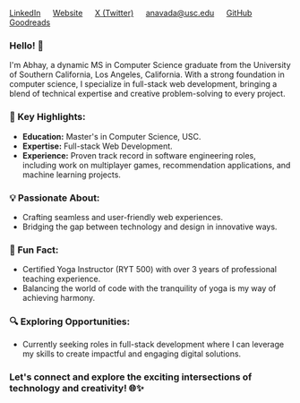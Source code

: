 [LinkedIn](https://www.linkedin.com/in/abhaynavada)
&emsp;
[Website](https://abhaynavada.vercel.app/)
&emsp;
[X (Twitter)](https://twitter.com/abhaynavada)
&emsp;
[anavada@usc.edu](anavada@usc.edu)
&emsp;
[GitHub](https://github.com/abhaynavada)
&emsp;
[Goodreads](https://www.goodreads.com/abhaynavada)

### Hello! 👋
I'm Abhay, a dynamic MS in Computer Science graduate from the University of Southern California, Los Angeles, California. With a strong foundation in computer science, I specialize in full-stack web development, bringing a blend of technical expertise and creative problem-solving to every project.

### 🚀 Key Highlights:
- **Education:** Master's in Computer Science, USC.
- **Expertise:** Full-stack Web Development.
- **Experience:** Proven track record in software engineering roles, including work on multiplayer games, recommendation applications, and machine learning projects.

### 💡 Passionate About:
- Crafting seamless and user-friendly web experiences.
- Bridging the gap between technology and design in innovative ways.

### 🧘 Fun Fact:
- Certified Yoga Instructor (RYT 500) with over 3 years of professional teaching experience.
- Balancing the world of code with the tranquility of yoga is my way of achieving harmony.

### 🔍 Exploring Opportunities:
- Currently seeking roles in full-stack development where I can leverage my skills to create impactful and engaging digital solutions.

### Let's connect and explore the exciting intersections of technology and creativity! 🌐✨

<!--
**AbhayNavada/AbhayNavada** is a ✨ _special_ ✨ repository because its `README.md` (this file) appears on your GitHub profile.
-->
